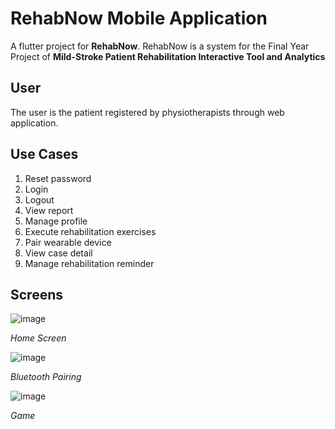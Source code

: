 # RehabNow Mobile Application
A flutter project for **RehabNow**. RehabNow is a system for the Final Year Project of **Mild-Stroke Patient Rehabilitation Interactive Tool and Analytics**

## User
The user is the patient registered by physiotherapists through web application.

## Use Cases
1. Reset password
2. Login
3. Logout
4. View report
5. Manage profile
6. Execute rehabilitation exercises
7. Pair wearable device
8. View case detail
9. Manage rehabilitation reminder

## Screens
![image](https://user-images.githubusercontent.com/34777473/131367229-77d27933-2184-4a86-b64c-eba306ac9380.png)

*Home Screen*


![image](https://user-images.githubusercontent.com/34777473/131366956-a2c9ecc4-6e60-413b-9208-0ed63c3f9934.png)

*Bluetooth Pairing*


![image](https://user-images.githubusercontent.com/34777473/131366980-0b93e1fb-cb55-4692-a9d6-a2f23260a067.png)

*Game*
